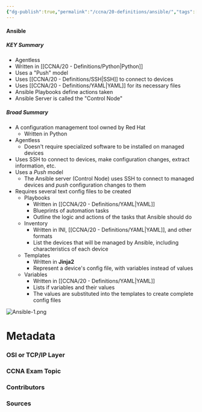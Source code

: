 ```yaml
---
{"dg-publish":true,"permalink":"/ccna/20-definitions/ansible/","tags":["defs_ccna"]}
---
```


#### Ansible
##### KEY Summary
- Agentless
- Written in [[CCNA/20 - Definitions/Python\|Python]]
- Uses a "Push" model
- Uses [[CCNA/20 - Definitions/SSH\|SSH]] to connect to devices
- Uses [[CCNA/20 - Definitions/YAML\|YAML]] for its necessary files
- Ansible Playbooks define actions taken
- Ansible Server is called the "Control Node"

##### Broad Summary
- A configuration management tool owned by Red Hat
	- Written in Python
- Agentless
	- Doesn't require specialized software to be installed on managed devices 
- Uses SSH to connect to devices, make configuration changes, extract information, etc.
- Uses a *Push* model
	- The Ansible server (Control Node) uses SSH to connect to managed devices and *push* configuration changes to them
- Requires several text config files to be created
	- Playbooks
		- Written in [[CCNA/20 - Definitions/YAML\|YAML]]
		- Blueprints of automation tasks
		- Outline the logic and actions of the tasks that Ansible should do
	- Inventory
		- Written in INI, [[CCNA/20 - Definitions/YAML\|YAML]], and other formats
		- List the devices that will be managed by Ansible, including characteristics of each device
	- Templates
		- Written in **Jinja2**
		- Represent a device's config file, with variables instead of values
	- Variables
		- Written in [[CCNA/20 - Definitions/YAML\|YAML]]
		- Lists if variables and their values
		- The values are substituted into the templates to create complete config files

![Ansible-1.png](/img/user/CCNA/Attachments/Ansible-1.png)



# Metadata
### OSI or TCP/IP Layer

### CCNA Exam Topic

### Contributors

### Sources

